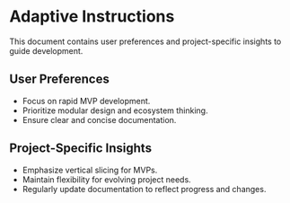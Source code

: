 # Adaptive Instructions

This document contains user preferences and project-specific insights to guide development.

## User Preferences
- Focus on rapid MVP development.
- Prioritize modular design and ecosystem thinking.
- Ensure clear and concise documentation.

## Project-Specific Insights
- Emphasize vertical slicing for MVPs.
- Maintain flexibility for evolving project needs.
- Regularly update documentation to reflect progress and changes.

